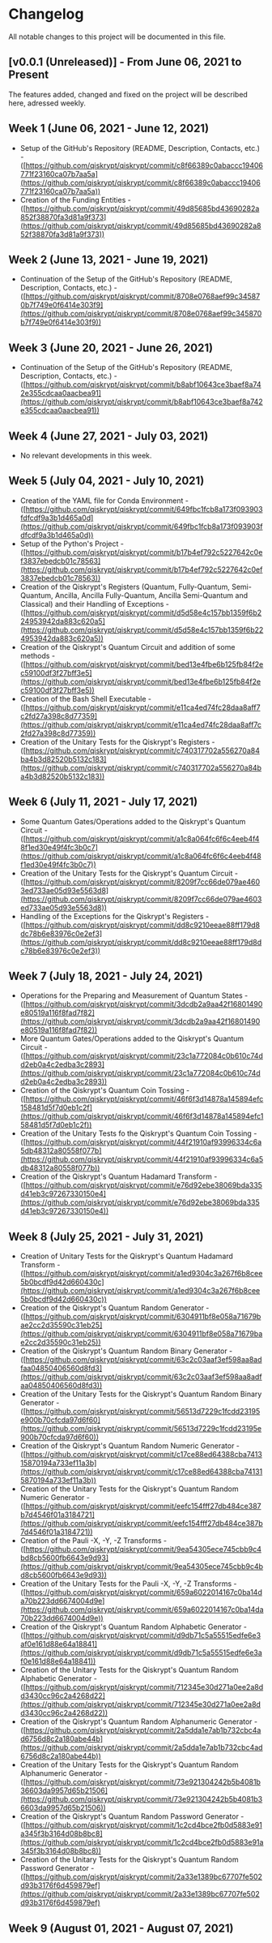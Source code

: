 # Changelog

All notable changes to this project will be documented in this file.



## [v0.0.1 (Unreleased)] - From June 06, 2021 to Present
 
The features added, changed and fixed on the project will be described here, adressed weekly.


## Week 1 (June 06, 2021 - June 12, 2021)

* Setup of the GitHub's Repository (README, Description, Contacts, etc.) - ([https://github.com/qiskrypt/qiskrypt/commit/c8f66389c0abaccc19406771f23160ca07b7aa5a](https://github.com/qiskrypt/qiskrypt/commit/c8f66389c0abaccc19406771f23160ca07b7aa5a))
* Creation of the Funding Entities - ([https://github.com/qiskrypt/qiskrypt/commit/49d85685bd43690282a852f38870fa3d81a9f373](https://github.com/qiskrypt/qiskrypt/commit/49d85685bd43690282a852f38870fa3d81a9f373))


## Week 2 (June 13, 2021 - June 19, 2021)

* Continuation of the Setup of the GitHub's Repository (README, Description, Contacts, etc.) - ([https://github.com/qiskrypt/qiskrypt/commit/8708e0768aef99c345870b7f749e0f6414e303f9](https://github.com/qiskrypt/qiskrypt/commit/8708e0768aef99c345870b7f749e0f6414e303f9))


## Week 3 (June 20, 2021 - June 26, 2021)

* Continuation of the Setup of the GitHub's Repository (README, Description, Contacts, etc.) - ([https://github.com/qiskrypt/qiskrypt/commit/b8abf10643ce3baef8a742e355cdcaa0aacbea91](https://github.com/qiskrypt/qiskrypt/commit/b8abf10643ce3baef8a742e355cdcaa0aacbea91))


## Week 4 (June 27, 2021 - July 03, 2021)

* No relevant developments in this week.


## Week 5 (July 04, 2021 - July 10, 2021)

* Creation of the YAML file for Conda Environment - ([https://github.com/qiskrypt/qiskrypt/commit/649fbc1fcb8a173f093903fdfcdf9a3b1d465a0d](https://github.com/qiskrypt/qiskrypt/commit/649fbc1fcb8a173f093903fdfcdf9a3b1d465a0d))
* Setup of the Python's Project - ([https://github.com/qiskrypt/qiskrypt/commit/b17b4ef792c5227642c0ef3837ebedcb01c78563](https://github.com/qiskrypt/qiskrypt/commit/b17b4ef792c5227642c0ef3837ebedcb01c78563))
* Creation of the Qiskrypt's Registers (Quantum, Fully-Quantum, Semi-Quantum, Ancilla, Ancilla Fully-Quantum, Ancilla Semi-Quantum and Classical) and their Handling of Exceptions - ([https://github.com/qiskrypt/qiskrypt/commit/d5d58e4c157bb1359f6b224953942da883c620a5](https://github.com/qiskrypt/qiskrypt/commit/d5d58e4c157bb1359f6b224953942da883c620a5))
* Creation of the Qiskrypt's Quantum Circuit and addition of some methods - ([https://github.com/qiskrypt/qiskrypt/commit/bed13e4fbe6b125fb84f2ec59100df3f27bff3e5](https://github.com/qiskrypt/qiskrypt/commit/bed13e4fbe6b125fb84f2ec59100df3f27bff3e5))
* Creation of the Bash Shell Executable - ([https://github.com/qiskrypt/qiskrypt/commit/e11ca4ed74fc28daa8aff7c2fd27a398c8d77359](https://github.com/qiskrypt/qiskrypt/commit/e11ca4ed74fc28daa8aff7c2fd27a398c8d77359))
* Creation of the Unitary Tests for the Qiskrypt's Registers - ([https://github.com/qiskrypt/qiskrypt/commit/c740317702a556270a84ba4b3d82520b5132c183](https://github.com/qiskrypt/qiskrypt/commit/c740317702a556270a84ba4b3d82520b5132c183))


## Week 6 (July 11, 2021 - July 17, 2021)

* Some Quantum Gates/Operations added to the Qiskrypt's Quantum Circuit - ([https://github.com/qiskrypt/qiskrypt/commit/a1c8a064fc6f6c4eeb4f48f1ed30e49f4fc3b0c7](https://github.com/qiskrypt/qiskrypt/commit/a1c8a064fc6f6c4eeb4f48f1ed30e49f4fc3b0c7))
* Creation of the Unitary Tests for the Qiskrypt's Quantum Circuit - ([https://github.com/qiskrypt/qiskrypt/commit/8209f7cc66de079ae4603ed733ae05d93e5563d8](https://github.com/qiskrypt/qiskrypt/commit/8209f7cc66de079ae4603ed733ae05d93e5563d8))
 * Handling of the Exceptions for the Qiskrypt's Registers - ([https://github.com/qiskrypt/qiskrypt/commit/dd8c9210eeae88ff179d8dc78b6e83976c0e2ef3](https://github.com/qiskrypt/qiskrypt/commit/dd8c9210eeae88ff179d8dc78b6e83976c0e2ef3))

## Week 7 (July 18, 2021 - July 24, 2021)

* Operations for the Preparing and Measurement of Quantum States - ([https://github.com/qiskrypt/qiskrypt/commit/3dcdb2a9aa42f16801490e80519a116f8fad7f82](https://github.com/qiskrypt/qiskrypt/commit/3dcdb2a9aa42f16801490e80519a116f8fad7f82))
* More Quantum Gates/Operations added to the Qiskrypt's Quantum Circuit - ([https://github.com/qiskrypt/qiskrypt/commit/23c1a772084c0b610c74dd2eb0a4c2edba3c2893](https://github.com/qiskrypt/qiskrypt/commit/23c1a772084c0b610c74dd2eb0a4c2edba3c2893))
* Creation of the Qiskrypt's Quantum Coin Tossing - ([https://github.com/qiskrypt/qiskrypt/commit/46f6f3d14878a145894efc158481d5f7d0eb1c2f](https://github.com/qiskrypt/qiskrypt/commit/46f6f3d14878a145894efc158481d5f7d0eb1c2f))
* Creation of the Unitary Tests fo the Qiskrypt's Quantum Coin Tossing - ([https://github.com/qiskrypt/qiskrypt/commit/44f21910af93996334c6a5db48312a80558f077b](https://github.com/qiskrypt/qiskrypt/commit/44f21910af93996334c6a5db48312a80558f077b))
* Creation of the Qiskrypt's Quantum Hadamard Transform - ([https://github.com/qiskrypt/qiskrypt/commit/e76d92ebe38069bda335d41eb3c97267330150e4](https://github.com/qiskrypt/qiskrypt/commit/e76d92ebe38069bda335d41eb3c97267330150e4))

## Week 8 (July 25, 2021 - July 31, 2021)

* Creation of Unitary Tests for the Qiskrypt's Quantum Hadamard Transform - ([https://github.com/qiskrypt/qiskrypt/commit/a1ed9304c3a267f6b8cee5b0bcdf9d42d660430c](https://github.com/qiskrypt/qiskrypt/commit/a1ed9304c3a267f6b8cee5b0bcdf9d42d660430c))
* Creation of the Qiskrypt's Quantum Random Generator - ([https://github.com/qiskrypt/qiskrypt/commit/6304911bf8e058a71679bae2cc2d35590c31eb25](https://github.com/qiskrypt/qiskrypt/commit/6304911bf8e058a71679bae2cc2d35590c31eb25))
* Creation of the Qiskrypt's Quantum Random Binary Generator - ([https://github.com/qiskrypt/qiskrypt/commit/63c2c03aaf3ef598aa8adfaa04850406560d8fd3](https://github.com/qiskrypt/qiskrypt/commit/63c2c03aaf3ef598aa8adfaa04850406560d8fd3))
* Creation of the Unitary Tests for the Qiskrypt's Quantum Random Binary Generator - ([https://github.com/qiskrypt/qiskrypt/commit/56513d7229c1fcdd23195e900b70cfcda97d6f60](https://github.com/qiskrypt/qiskrypt/commit/56513d7229c1fcdd23195e900b70cfcda97d6f60))
* Creation of the Qiskrypt's Quantum Random Numeric Generator - ([https://github.com/qiskrypt/qiskrypt/commit/c17ce88ed64388cba741315870194a733ef11a3b](https://github.com/qiskrypt/qiskrypt/commit/c17ce88ed64388cba741315870194a733ef11a3b))
* Creation of the Unitary Tests for the Qiskrypt's Quantum Random Numeric Generator - ([https://github.com/qiskrypt/qiskrypt/commit/eefc154fff27db484ce387b7d4546f01a3184721](https://github.com/qiskrypt/qiskrypt/commit/eefc154fff27db484ce387b7d4546f01a3184721))
* Creation of the Pauli -X, -Y, -Z Transforms - ([https://github.com/qiskrypt/qiskrypt/commit/9ea54305ece745cbb9c4bd8cb5600fb6643e9d93](https://github.com/qiskrypt/qiskrypt/commit/9ea54305ece745cbb9c4bd8cb5600fb6643e9d93))
* Creation of the Unitary Tests for the Pauli -X, -Y, -Z Transforms - ([https://github.com/qiskrypt/qiskrypt/commit/659a6022014167c0ba14da70b223dd6674004d9e](https://github.com/qiskrypt/qiskrypt/commit/659a6022014167c0ba14da70b223dd6674004d9e))
* Creation of the Qiskrypt's Quantum Random Alphabetic Generator - ([https://github.com/qiskrypt/qiskrypt/commit/d9db71c5a55515edfe6e3af0e161d88e64a18841](https://github.com/qiskrypt/qiskrypt/commit/d9db71c5a55515edfe6e3af0e161d88e64a18841))
* Creation of the Unitary Tests for the Qiskrypt's Quantum Random Alphabetic Generator - ([https://github.com/qiskrypt/qiskrypt/commit/712345e30d271a0ee2a8dd3430cc96c2a4268d22](https://github.com/qiskrypt/qiskrypt/commit/712345e30d271a0ee2a8dd3430cc96c2a4268d22))
* Creation of the Qiskrypt's Quantum Random Alphanumeric Generator - ([https://github.com/qiskrypt/qiskrypt/commit/2a5dda1e7ab1b732cbc4ad6756d8c2a180abe44b](https://github.com/qiskrypt/qiskrypt/commit/2a5dda1e7ab1b732cbc4ad6756d8c2a180abe44b))
* Creation of the Unitary Tests for the Qiskrypt's Quantum Random Alphanumeric Generator - ([https://github.com/qiskrypt/qiskrypt/commit/73e921304242b5b4081b36603da9957d65b21506](https://github.com/qiskrypt/qiskrypt/commit/73e921304242b5b4081b36603da9957d65b21506))
* Creation of the Qiskrypt's Quantum Random Password Generator - ([https://github.com/qiskrypt/qiskrypt/commit/1c2cd4bce2fb0d5883e91a345f3b3164d08b8bc8](https://github.com/qiskrypt/qiskrypt/commit/1c2cd4bce2fb0d5883e91a345f3b3164d08b8bc8))
* Creation of the Unitary Tests for the Qiskrypt's Quantum Random Password Generator - ([https://github.com/qiskrypt/qiskrypt/commit/2a33e1389bc67707fe502d93b3176f6d459879ef](https://github.com/qiskrypt/qiskrypt/commit/2a33e1389bc67707fe502d93b3176f6d459879ef)

## Week 9 (August 01, 2021 - August 07, 2021)

